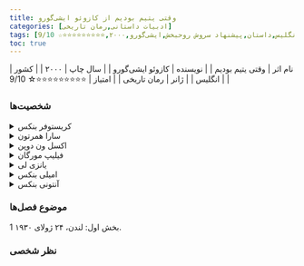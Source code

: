 ```yaml
---
title: وقتی یتیم بودیم از کازوئو ایشی‌گورو
categories: [ادبیات داستانی,رمان تاریخی]
tags: [رمان,انگلیس,داستان,پیشنهاد سروش روحبخش,ایشی‌گورو,۲۰۰۰,⭐⭐⭐⭐⭐⭐⭐⭐⭐☆ 9/10]
toc: true
---
```


| نام اثر | وقتی یتیم بودیم |
| نویسنده | کازوئو ایشی‌گورو  |
| سال چاپ | ۲۰۰۰  |
| کشور | انگلیس  |
| ژانر | رمان تاریخی  |
| امتیاز | ⭐⭐⭐⭐⭐⭐⭐⭐⭐☆ 9/10  |


### شخصیت‌ها
<details> <summary>کریستوفر بنکس</summary> کریستوفر بنکس، شخصیت اصلی و راوی داستان است. او در کودکی یتیم شده و در لندن زندگی می‌کند. کریستوفر به یک کارآگاه معروف تبدیل می‌شود و تلاش می‌کند راز ناپدید شدن والدینش را حل کند. </details> 
<details> <summary>سارا همرتون</summary> سارا یکی از دوستان کریستوفر است که از کودکی او را می‌شناسد. او زنی مستقل و قوی است که علاقه‌ای خاص به کریستوفر دارد. </details> 
<details> <summary>اکسل ون دوپن</summary> اکسل دوست کریستوفر در دوران مدرسه است که بعدها با او در لندن دوباره ملاقات می‌کند. او به نوعی شخصیتی نامطمئن و گاهی خیانت‌کار است. </details> 
<details> <summary>فیلیپ مورگان</summary> فیلیپ یکی از همکلاسی‌های کریستوفر در مدرسه شبانه‌روزی است که در بخش‌های ابتدایی کتاب حضور دارد و تأثیراتی بر شخصیت کریستوفر می‌گذارد. </details> 
<details> <summary>یانزی لی</summary> یانزی لی، مردی چینی است که کریستوفر در شانگهای با او آشنا می‌شود و او را در تحقیقاتش برای یافتن والدینش یاری می‌کند. </details> 
<details> <summary>امیلی بنکس</summary> امیلی مادر کریستوفر است. او در کودکی کریستوفر در شانگهای ناپدید می‌شود و فقدان او محرک اصلی تلاش‌های کریستوفر برای کشف حقیقت است. </details> 
<details> <summary>آنتونی بنکس</summary> آنتونی پدر کریستوفر است که به مانند مادرش ناپدید می‌شود. او در یک شرکت تجاری بزرگ در شانگهای کار می‌کرد. </details> 

### موضوع فصل‌ها
بخش اول: لندن، ۲۴ ژولای ۱۹۳۰
1. 


### نظر شخصی
